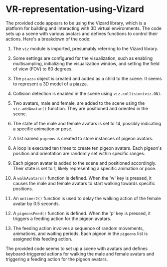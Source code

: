 # VR-representation-using-Vizard
The provided code appears to be using the Vizard library, which is a platform for building and interacting with 3D virtual environments. The code sets up a scene with various avatars and defines functions to control their actions. Here's a breakdown of the code:

1. The `viz` module is imported, presumably referring to the Vizard library.

2. Some settings are configured for the visualization, such as enabling multisampling, initializing the visualization window, and setting the field of view (FOV) to 60 degrees.

3. The `piazza` object is created and added as a child to the scene. It seems to represent a 3D model of a piazza.

4. Collision detection is enabled in the scene using `viz.collision(viz.ON)`.

5. Two avatars, male and female, are added to the scene using the `viz.addAvatar()` function. They are positioned and oriented in the scene.

6. The state of the male and female avatars is set to 14, possibly indicating a specific animation or pose.

7. A list named `pigeons` is created to store instances of pigeon avatars.

8. A loop is executed ten times to create ten pigeon avatars. Each pigeon's position and orientation are randomly set within specific ranges.

9. Each pigeon avatar is added to the scene and positioned accordingly. Their state is set to 1, likely representing a specific animation or pose.

10. A `walkAvatars()` function is defined. When the 'w' key is pressed, it causes the male and female avatars to start walking towards specific positions.

11. An `ontimer2()` function is used to delay the walking action of the female avatar by 0.5 seconds.

12. A `pigeonsFeed()` function is defined. When the 'p' key is pressed, it triggers a feeding action for the pigeon avatars.

13. The feeding action involves a sequence of random movements, animations, and waiting periods. Each pigeon in the `pigeons` list is assigned this feeding action.

The provided code seems to set up a scene with avatars and defines keyboard-triggered actions for walking the male and female avatars and triggering a feeding action for the pigeon avatars.
